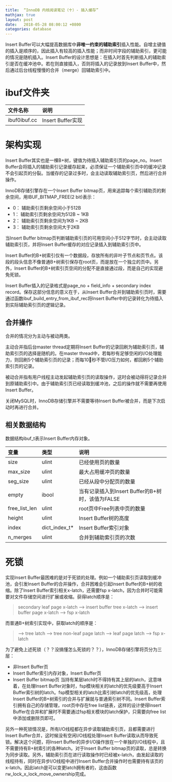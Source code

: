 ```yaml
---
title:  “InnoDB 内核阅读笔记（十）- 插入缓存”
mathjax: true
layout: post
date:   2018-05-28 08:00:12 +0800
categories: database
---
```


Insert Buffer可以大幅提高数据库中**非唯一约束的辅助索引**插入性能。自增主键值的插入是顺序的，因此插入有较高的插入性能；而非时间字段的辅助索引，更可能的情况是随机插入。Insert Buffer的设计思想是：在插入时首先判断插入的辅助索引是否在缓冲池中。若在则直接插入，否则将插入的记录放到Insert Buffer中，然后通过后台线程慢慢的合并（merge）回辅助索引中。


# **ibuf文件夹**

文件名称 |  说明
:----|:----
ibuf0ibuf.cc | Insert Buffer实现

# **架构实现**

Insert Buffer其实也是一棵B+树，键值为待插入辅助索引页的page_no。Insert Buffer会将插入的辅助索引记录缓存起来，必须保证一个辅助索引页中的缓冲记录不会引起页的分裂。当缓存的记录过多时，会主动读取辅助索引页，然后进行合并操作。

InnoDB存储引擎存在一个Insert Buffer bitmap页，用来追踪每个索引辅助页的剩余空间，用IBUF_BITMAP_FREE(2 bit)表示：
- 0： 辅助索引页剩余空间小于512B
- 1： 辅助索引页剩余空间为512B ~ 1KB
- 2： 辅助索引页剩余空间为1KB ~ 2KB
- 3： 辅助索引页剩余空间大于2KB

当Insert Buffer bitmap页判断辅助索引页的可用空间小于512字节时，会主动读取辅助索引页，并将Insert Buffer缓存的对应记录插入到辅助索引页中。

Insert Buffer的B+树索引仅有一个数据段，存放所有的非叶子节点和页节点。该段的段头信息不像普通B+树索引保存在root页，而是放在一个独立的页中。另外，Insert Buffer的B+树索引页空间的分配不是直接通过段，而是自己的实现避免死锁。

Insert Buffer插入的记录格式是page_no + field_info + secondary index record。保存这部分信息的意义在于，从Insert Buffer合并到辅助索引页时，需要通过函数ibuf_build_entry_from_ibuf_rec将Insert Buffer中的记录转化为待插入到实际辅助索引页的逻辑记录。

## 合并操作

合并的情况分为主动与被动两类。

主动合并指后台master thread定期将Insert Buffer的记录回刷为辅助索引页，辅助索引页的选择是随机的。在master thread中，若每秒有足够空闲的I/O处理能力，则回刷5个辅助索引页的记录；而每10秒不管I/O压力如何，都回刷5个辅助索引页的记录。

被动合并指有用户线程主动发起辅助索引页的读取操作，这时会被动得将记录合并到原辅助索引中。由于辅助索引页已经读取到缓冲池，之后的操作就不需要再使用Insert Buffer。

关闭MySQL时，InnoDB存储引擎并不需要等待Insert Buffer被合并，而是下次启动时再进行合并。

## 相关数据结构

数据结构ibuf_t表示Insert Buffer内存对象。

变量 | 类型 |  说明
:----|:----|:----
size | ulint | 已经使用页的数量
max_size | ulint | 最大占用缓冲页的数量
seg_size | ulint | 已经从段中分配页的数量
empty | ibool | 当有记录插入到Insert Buffer的B+树时，该值为FALSE
free_list_len | ulint | root页中Free列表中页的数量
height | ulint | Insert Buffer树的高度
index | dict_index_t* | Insert Buffer索引对象
n_merges | ulint | 合并到辅助索引页的次数

# **死锁**

实现Insert Buffer最困难的是对于死锁的处理。例如一个辅助索引页读取到缓冲池，会引发Insert Buffer的合并操作，合并困难会引起Insert Buffer的B+树的收缩。除了Insert Buffer索引相关x-latch，还需要fsp x-latch，因为合并时可能需要对文件存储空间进行扩展或收缩。获得latch顺序是：
> secondary leaf page x-latch  -->  insert buffer tree x-latch  -->  insert buffer page x-latch  -->  fsp x-latch

而普通B+树索引实现中，获取latch的顺序是：
> -->  tree latch  -->  tree non-leaf page latch  --> leaf page latch  -->  fsp x-latch

为了避免上述死锁（？？没搞懂怎么死锁的？？），InnoDB存储引擎将页分为三层：
- 非Insert Buffer页
- Insert Buffer索引内存对象，Insert Buffer页
- Insert Buffer bitmap页
当持有某层latch时不得持有其上层的latch，这意味着，在处理Insert Buffer对象时，fsp模块相关的latch的优先级要高于Insert Buffer索引树的latch。fsp模型相关的latch比索引树latch的优先级高，处理Insert Buffer的B+树索引的合并与扩展就与普通索引树不同。Insert Buffer索引拥有自己的存储管理，root页中存在free list链表，这样的设计使得Insert Buffer在合并和扩展时不需要通过fsp相关模块的latch保护，只需要向free list中添加或删除页即可。

另外一种死锁情况是，所有I/O线程都在异步读取辅助索引页，且都需要进行Insert Buffer合并，这时候没有空闲I/O线程处理Insert Buffer读取从而导致死锁。解决这个问题，将Insert Buffer的异步I/O操作放在一个单独的I/O线程中，且不需要持有B+树索引的各种latch。对于Insert Buffer bitmap页的读取，总是转换为同步读取。另外，辅助索引页在进行读取操作时已经被x-latch，由发起读取的线程持有，同时在异步I/O线程中进行Insert Buffer合并操作时也需要持有该页的x-latch。因此latch是可以变更latch拥有者的，这由函数rw_lock_x_lock_move_ownership完成。